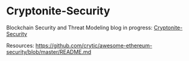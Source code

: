 # Cryptonite-Security
Blockchain Security and Threat Modeling blog in progress: [Cryptonite-Security](https://www.cryptonite-security.com/)

Resources:
https://github.com/crytic/awesome-ethereum-security/blob/master/README.md
